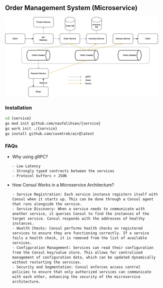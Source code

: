## Order Management System (Microservice)

![Architecture Design](./project/architecture.png)

### Installation
```bash
cd {service}
go mod init github.com/naufalihsan/{service}
go work init ./{service}
go install github.com/cosmtrek/air@latest
```

### FAQs
- Why using gRPC?
    ```
    - Low Latency
    - Strongly typed contracts between the services
    - Protocol buffers > JSON
    ```
- How Consul Works in a Microservice Architecture?
    ```
    - Service Registration: Each service instance registers itself with Consul when it starts up. This can be done through a Consul agent that runs alongside the service.
    - Service Discovery: When a service needs to communicate with another service, it queries Consul to find the instances of the target service. Consul responds with the addresses of healthy instances.
    - Health Checks: Consul performs health checks on registered services to ensure they are functioning correctly. If a service fails a health check, it is removed from the list of available services.
    - Configuration Management: Services can read their configuration from the Consul key/value store. This allows for centralized management of configuration data, which can be updated dynamically without restarting the services.
    - Security and Segmentation: Consul enforces access control policies to ensure that only authorized services can communicate with each other, enhancing the security of the microservice architecture.
    ```